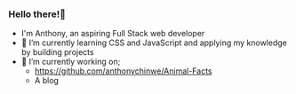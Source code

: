 ### Hello there!👋
- I'm Anthony, an aspiring Full Stack web developer
- 🌱 I’m currently learning CSS and JavaScript and applying my knowledge by building projects
- 🔭 I’m currently working on;
  - https://github.com/anthonychinwe/Animal-Facts 
  - A blog
<!--
**anthonychinwe/anthonychinwe** is a ✨ _special_ ✨ repository because its `README.md` (this file) appears on your GitHub profile.

Here are some ideas to get you started:

- 🔭 I’m currently working on ...
- 🌱 I’m currently learning ...
- 👯 I’m looking to collaborate on ...
- 🤔 I’m looking for help with ...
- 💬 Ask me about ...
- 📫 How to reach me: ...
- 😄 Pronouns: ...
- ⚡ Fun fact: ...
-->
